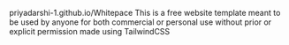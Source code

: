 priyadarshi-1.github.io/Whitepace
This is a free website template meant to be used by anyone for both commercial or personal use
without prior or explicit permission
made using TailwindCSS
